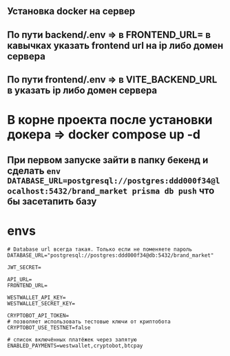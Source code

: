 ## Установка docker на сервер

## По пути backend/.env => в FRONTEND_URL= в кавычках указать frontend url на ip либо домен сервера

## По пути frontend/.env => в VITE_BACKEND_URL в указать ip либо домен сервера

# В корне проекта после установки докера => docker compose up -d

## При первом запуске зайти в папку бекенд и сделать `env DATABASE_URL=postgresql://postgres:ddd000f34@localhost:5432/brand_market prisma db push` что бы засетапить базу 

# envs
```
# Database url всегда такая. Только если не поменяете пароль
DATABASE_URL="postgresql://postgres:ddd000f34@db:5432/brand_market"

JWT_SECRET=

API_URL=
FRONTEND_URL=

WESTWALLET_API_KEY=
WESTWALLET_SECRET_KEY=

CRYPTOBOT_API_TOKEN=
# позволяет использовать тестовые ключи от криптобота
CRYPTOBOT_USE_TESTNET=false

# список включённых платёжек через запятую
ENABLED_PAYMENTS=westwallet,cryptobot,btcpay
```